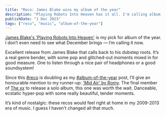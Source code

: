 ```yaml
---
title: "Reco: James Blake wins my album of the year"
description: "Playing Robots Into Heaven has it all. I'm calling album of the year early!"
publishDate: "1 Dec 2023"
tags: ["reco", "music", "album-of-the-year"]
---
```


[James Blake's 'Playing Robots Into Heaven'](https://open.spotify.com/album/2ZwNcWl8h9blysDE8i4juL?si=UuhyQnB1TkuGa7mZSJ5D5A) is my pick for album of the year. I don’t even need to see what December brings — I’m calling it now.

Excellent release from James Blake that calls back to his dubstep roots. It’s a real genre bender, with some pop and glitched-out moments mixed in for good measure. One to listen through a nice pair of headphones or a good soundsystem!

Since this [#reco](/tags/reco) is doubling as my [#album-of-the-year](/tags/album-of-the-year) post, I’ll give an honourable mention to my runner-up: ['Mid Air' by Romy](https://open.spotify.com/album/7vQRJ5q9b0c4gKrsh9yIhE?si=WT_hQWyQRVe75fkmuKcRNA). The final member of [The xx](https://open.spotify.com/artist/3iOvXCl6edW5Um0fXEBRXy?si=4-upTWDPRNmqxhmltH8hbA) to release a solo album, this one was worth the wait. Danceable, ecstatic hyper-pop with some really beautiful, tender moments.

It’s kind of nostalgic: these recos would feel right at home in my 2009-2013 era of music. I guess I haven't changed all that much.
